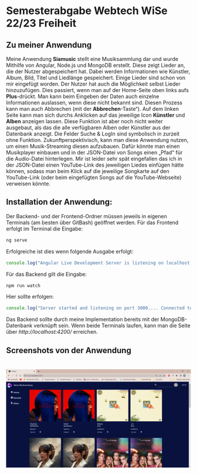 # Semesterabgabe Webtech WiSe 22/23 Freiheit
## Zu meiner Anwendung

Meine Anwendung **Siamusic** stellt eine Musiksammlung dar und wurde Mithilfe von Angular, Node.js und MongoDB erstellt. Diese zeigt Lieder an, die der Nutzer abgespeichert hat. Dabei werden Informationen wie Künstler, Album, Bild, Titel und Liedlänge gespeichert. Einige Lieder sind schon von mir eingefügt worden. Der Nutzer hat auch die Möglichkeit selbst Lieder hinzuzufügen. Dies passiert, wenn man auf der Home-Seite oben links aufs **Plus**-drückt. Man kann beim Eingeben der Daten auch einzelne Informationen auslassen, wenn diese nicht bekannt sind. Diesen Prozess kann man auch Abbrechen (mit der **Abbrechen**-Taste“). Auf dem linken Seite kann man sich durchs Anklicken auf das jeweilige Icon **Künstler** und **Alben** anzeigen lassen. Diese Funktion ist aber noch nicht weiter ausgebaut, als das die alle verfügbaren Alben oder Künstler aus der Datenbank anzeigt. Die Felder Suche & LogIn sind symbolisch in zurzeit ohne Funktion. Zukunftperspektivisch, kann man diese Anwendung nutzen, um einen Musik-Streaming diesen aufzubauen. Dafür könnte man einen Musikplayer einbauen und in der JSON-Datei von Songs einen „Pfad“ für die Audio-Datei hinterlegen. Mir ist leider sehr spät eingefallen das ich in der JSON-Datei einen YouTube-Link des jeweiligen Liedes einfügen hätte können, sodass man beim Klick auf die jeweilige Songkarte auf den YouTube-Link (oder beim eingefügten Songs auf die YouTube-Webseite) verweisen könnte.

## Installation der Anwendung:
Der Backend- und der Frontend-Ordner müssen jeweils in eigenen Terminals (am besten über GitBash) geöffnet werden. 
Für das Frontend erfolgt im Terminal die Eingabe: 
```cmd
ng serve
```

Erfolgreiche ist dies wenn folgende Ausgabe erfolgt:
```ts
console.log("Angular Live Development Server is listening on localhost:4200, open your browser on http://localhost:4200/ √ Compiled successfully.")
```

Für das Backend gilt die Eingabe:
```cmd
npm run watch
```
Hier sollte erfolgen:
```ts
console.log("Server started and listening on port 3000.... Connected to DB")
```

Das Backend sollte durch meine Implementation bereits mit der MongoDB-Datenbank verknüpft sein.
Wenn beide Terminals laufen, kann man die Seite über *http://localhost:4200/* erreichen.



## Screenshots von der Anwendung
# 
<img src="/siaback/src/assets/appbilder/Bild1.png" alt="Startseite" title="Startseite">



